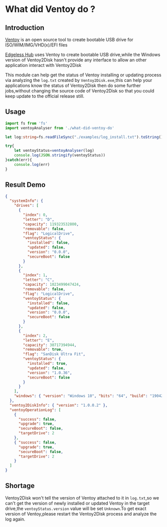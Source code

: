 # What did Ventoy do ?

## Introduction
[Ventoy](https://www.ventoy.net/) is an open source tool to create bootable USB drive for ISO/WIM/IMG/VHD(x)/EFI files

[Edgeless Hub](https://github.com/EdgelessPE/edgeless-hub) uses Ventoy to create bootable USB drive,while the Windows version of Ventoy2Disk hasn't provide any interface to allow an other application interact with Ventoy2Disk

This module can help get the status of Ventoy installing or updating process via analyzing the `log.txt` created by `Ventoy2Disk.exe`,this can help your applications know the status of Ventoy2Disk then do some further jobs,without changing the source code of Ventoy2Disk so that you could keep update to the official release still.

## Usage
```typescript
import fs from 'fs'
import ventoyAnalyser from './what-did-ventoy-do'

let log:string=fs.readFileSync("./examples/log_install.txt").toString()

try{
    let ventoyStatus=ventoyAnalyser(log)
    console.log(JSON.stringify(ventoyStatus))
}catch(err){
    console.log(err)
}
```

## Result Demo
```json
{
  "systemInfo": {
    "drives": [
      {
        "index": 0,
        "letter": "D",
        "capacity": 119323532800,
        "removable": false,
        "flag": "LogicalDrive",
        "ventoyStatus": {
          "installed": false,
          "updated": false,
          "version": "0.0.0",
          "secureBoot": false
        }
      },
      {
        "index": 1,
        "letter": "C",
        "capacity": 1023499047424,
        "removable": false,
        "flag": "LogicalDrive",
        "ventoyStatus": {
          "installed": false,
          "updated": false,
          "version": "0.0.0",
          "secureBoot": false
        }
      },
      {
        "index": 2,
        "letter": "E",
        "capacity": 30717394944,
        "removable": true,
        "flag": "SanDisk Ultra Fit",
        "ventoyStatus": {
          "installed": true,
          "updated": false,
          "version": "1.0.36",
          "secureBoot": false
        }
      }
    ],
    "windows": { "version": "Windows 10", "bits": "64", "build": "19042" }
  },
  "ventoy2DiskInfo": { "version": "1.0.0.2" },
  "ventoyOperationLog": [
    {
      "success": false,
      "upgrade": true,
      "secureBoot": false,
      "targetDrive": 2
    },
    { "success": false,
      "upgrade": true,
      "secureBoot": false,
      "targetDrive": 2
    }
  ]
}

```

## Shortage
Ventoy2Disk won't tell the version of Ventoy attached to it in `log.txt`,so we can't get the version of newly installed or updated Ventoy in the target drive,the `ventoyStatus.version` value will be set `Unknown`.To get exact version of Ventoy,please restart the Ventoy2Disk process and analyze the log again.